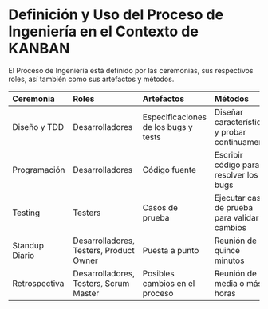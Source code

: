 # Definición y Uso del Proceso de Ingeniería en el Contexto de KANBAN

El Proceso de Ingeniería está definido por las ceremonias, sus respectivos roles, así también como sus artefactos y métodos.

| Ceremonia | Roles | Artefactos | Métodos |
| :--- | :--- | :--- | :--- |
| Diseño y TDD | Desarrolladores | Especificaciones de los bugs y tests | Diseñar características y probar continuamente |
| Programación | Desarrolladores | Código fuente | Escribir código para resolver los bugs |
| Testing | Testers | Casos de prueba | Ejecutar casos de prueba para validar cambios |
| Standup Diario | Desarrolladores, Testers, Product Owner | Puesta a punto | Reunión de quince minutos |
| Retrospectiva | Desarrolladores, Testers, Scrum Master | Posibles cambios en el proceso | Reunión de media o más horas |